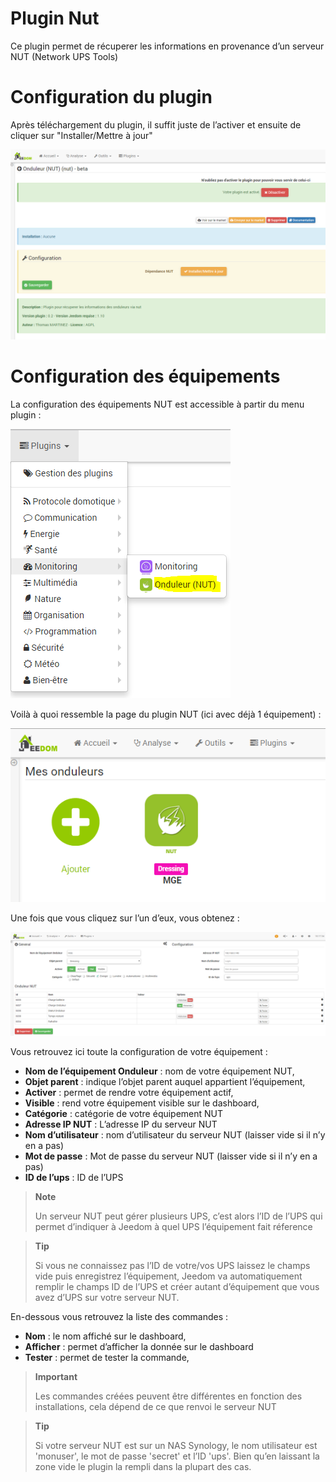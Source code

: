 # Plugin Nut

Ce plugin permet de récuperer les informations en provenance d’un serveur NUT (Network UPS Tools)

# Configuration du plugin 

Après téléchargement du plugin, il suffit juste de l’activer et ensuite de cliquer sur "Installer/Mettre à jour"

![nut](./images/nut.PNG)

# Configuration des équipements 

La configuration des équipements NUT est accessible à partir du menu plugin :

![nut2](./images/nut2.PNG)

Voilà à quoi ressemble la page du plugin NUT (ici avec déjà 1 équipement) :

![nut3](./images/nut3.PNG)

Une fois que vous cliquez sur l’un d’eux, vous obtenez :

![nut4](./images/nut4.PNG)

Vous retrouvez ici toute la configuration de votre équipement :

-   **Nom de l’équipement Onduleur** : nom de votre équipement NUT,
-   **Objet parent** : indique l’objet parent auquel appartient l’équipement,
-   **Activer** : permet de rendre votre équipement actif,
-   **Visible** : rend votre équipement visible sur le dashboard,
-   **Catégorie** : catégorie de votre équipement NUT
-   **Adresse IP NUT** : L’adresse IP du serveur NUT
-   **Nom d’utilisateur** : nom d’utilisateur du serveur NUT (laisser vide si il n’y en a pas)
-   **Mot de passe** : Mot de passe du serveur NUT (laisser vide si il n’y en a pas)
-   **ID de l’ups** : ID de l’UPS

> **Note**
>
> Un serveur NUT peut gérer plusieurs UPS, c’est alors l’ID de l’UPS qui permet d’indiquer à Jeedom à quel UPS l’équipement fait réference

> **Tip**
>
> Si vous ne connaissez pas l’ID de votre/vos UPS laissez le champs vide puis enregistrez l’équipement, Jeedom va automatiquement remplir le champs ID de l’UPS et créer autant d’équipement que vous avez d’UPS sur votre serveur NUT.

En-dessous vous retrouvez la liste des commandes :

-   **Nom** : le nom affiché sur le dashboard,
-   **Afficher** : permet d’afficher la donnée sur le dashboard
-   **Tester** : permet de tester la commande,

> **Important**
>
> Les commandes créées peuvent être différentes en fonction des installations, cela dépend de ce que renvoi le serveur NUT

> **Tip**
>
> Si votre serveur NUT est sur un NAS Synology, le nom utilisateur est 'monuser', le mot de passe 'secret' et l’ID 'ups'. Bien qu’en laissant la zone vide le plugin la rempli dans la plupart des cas.
